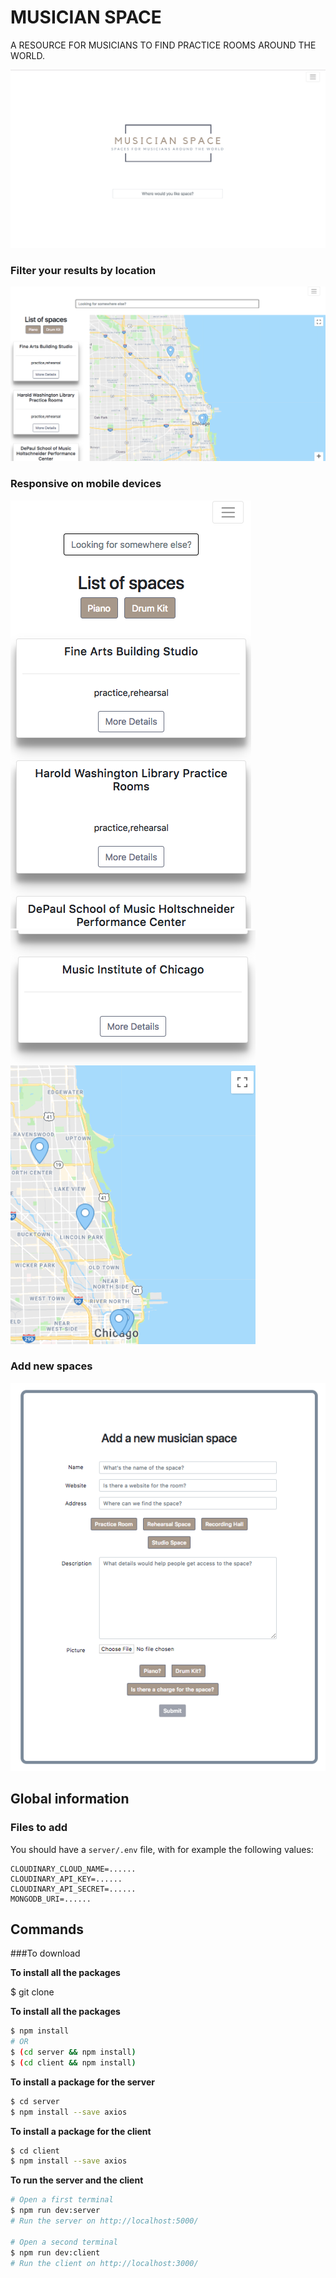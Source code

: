 # MUSICIAN SPACE

A RESOURCE FOR MUSICIANS TO FIND PRACTICE ROOMS AROUND THE WORLD.

![Landing Page](client/public/images/LandingPage.png)

### Filter your results by location

![Locations and Map](client/public/images/HomePage.png)

### Responsive on mobile devices

![Responsive application](client/public/images/Responsive1.png)
![Map view on phone](client/public/images/Responsive2.png)

### Add new spaces

![Add Spaces](client/public/images/NewSpace.png)

## Global information

### Files to add

You should have a `server/.env` file, with for example the following values:

```
CLOUDINARY_CLOUD_NAME=......
CLOUDINARY_API_KEY=......
CLOUDINARY_API_SECRET=......
MONGODB_URI=......
```

## Commands

###To download

**To install all the packages**

$ git clone

**To install all the packages**

```sh
$ npm install
# OR
$ (cd server && npm install)
$ (cd client && npm install)
```

**To install a package for the server**

```sh
$ cd server
$ npm install --save axios
```

**To install a package for the client**

```sh
$ cd client
$ npm install --save axios
```

**To run the server and the client**

```sh
# Open a first terminal
$ npm run dev:server
# Run the server on http://localhost:5000/

# Open a second terminal
$ npm run dev:client
# Run the client on http://localhost:3000/
```
